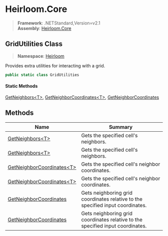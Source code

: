 # Heirloom.Core

> **Framework**: .NETStandard,Version=v2.1  
> **Assembly**: [Heirloom.Core][0]  

## GridUtilities Class

> **Namespace**: [Heirloom][0]  

Provides extra utilities for interacting with a grid.

```cs
public static class GridUtilities
```

#### Static Methods

[GetNeighbors\<T>][1], [GetNeighborCoordinates\<T>][2], [GetNeighborCoordinates][3]

## Methods

| Name                            | Summary                                                                        |
|---------------------------------|--------------------------------------------------------------------------------|
| [GetNeighbors\<T>][1]           | Gets the specified cell's neighbors.                                           |
| [GetNeighbors\<T>][1]           | Gets the specified cell's neighbors.                                           |
| [GetNeighborCoordinates\<T>][2] | Gets the specified cell's neighbor coordinates.                                |
| [GetNeighborCoordinates\<T>][2] | Gets the specified cell's neighbor coordinates.                                |
| [GetNeighborCoordinates][3]     | Gets neighboring grid coordinates relative to the specified input coordinates. |
| [GetNeighborCoordinates][3]     | Gets neighboring grid coordinates relative to the specified input coordinates. |

[0]: ../../Heirloom.Core.md
[1]: GridUtilities/GetNeighbors[T].md
[2]: GridUtilities/GetNeighborCoordinates[T].md
[3]: GridUtilities/GetNeighborCoordinates.md
